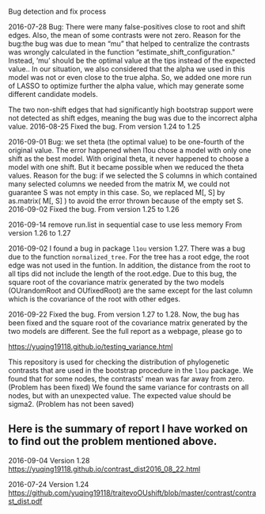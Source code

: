 Bug detection and fix process

2016-07-28 Bug: There were many false-positives close to root and shift edges. Also, the mean of some contrasts were not zero.
Reason for the bug:the bug was due to mean “mu” that helped to centralize the contrasts was wrongly calculated in the function “estimate_shift_configuration." Instead, ‘mu’ should be the optimal value at the tips instead of the expected value.. In our situation, we also considered that the alpha we used in this model was not or even close to the true alpha. So, we added one more run of LASSO to optimize further the alpha value, which may generate some different candidate models.

The two non-shift edges that had significantly high bootstrap support were not detected as shift edges, meaning the bug was due to the incorrect alpha value.
2016-08-25 Fixed the bug. From version 1.24 to 1.25

2016-09-01 Bug:  we set theta (the optimal value) to be one-fourth of the original value. The error happened when l1ou chose a model with only one shift as the best model. With original theta, it never happened to choose a model with one shift. But it became possible when we reduced the theta values. 
Reason for the bug: if we selected the S columns in which contained many selected columns we needed from the matrix M, we could not guarantee S was not empty in this case. So, we replaced M[, S] by as.matrix( M[, S] ) to avoid the error thrown because of the empty set S. 
2016-09-02 Fixed the bug. From version 1.25 to 1.26

2016-09-14 remove run.list in sequential case to use less memory                From version 1.26 to 1.27

2016-09-02
I found a bug in package `l1ou` version 1.27. There was a bug due to the function `normalized_tree`. For the tree has a root edge, the root edge was not used in the funtion. In addition, the distance from the root to all tips did not include the length of the root.edge. Due to this bug, the square root of the covariance matrix generated by the two models (OUrandomRoot and OUfixedRoot) are the same except for the last column which is the covariance of the root with other edges. 

2016-09-22  Fixed the bug. From version 1.27 to 1.28.
Now, the bug has been fixed and the square root of the covariance matrix generated by the two models are different. 
See the full report as a webpage, please go to

https://yuqing19118.github.io/testing_variance.html






This repository is used for checking the distribution of phylogenetic contrasts that are used in the bootstrap procedure in the 
`l1ou` package. We found that for some nodes, the contrasts' mean was far away from zero. (Problem has been fixed)
We found the same variance for contrasts on all nodes, but with an unexpected value. The expected value should be sigma2. (Problem has not been saved)

Here is the summary of report I have worked on to find out the problem mentioned above.
---------------------------------------------------------------------------------------------------------------

2016-09-04 Version 1.28
https://yuqing19118.github.io/contrast_dist2016_08_22.html

2016-07-24 Version 1.24
https://github.com/yuqing19118/traitevoOUshift/blob/master/contrast/contrast_dist.pdf

